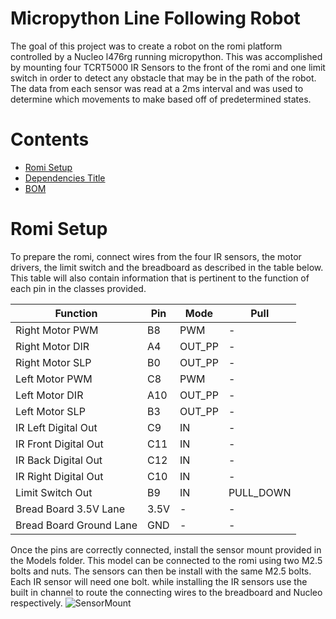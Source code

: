 

# Micropython Line Following Robot 
The goal of this project was to create a robot on the romi platform controlled by a Nucleo l476rg running micropython. This was accomplished by mounting four TCRT5000 IR Sensors to the front of the romi and one limit switch in order to detect any obstacle that may be in the path of the robot.  The data from each sensor was read at a 2ms interval and was used to determine which movements to make based off of predetermined states. 

# Contents
 - [Romi Setup](#romi-setup) 
 - [Dependencies Title](#dependencies-title) 
 - [BOM](#billofmaterials)

# Romi Setup
To prepare the romi, connect wires from the four IR sensors, the motor drivers, the limit switch and the breadboard as described in the table below. This table will also contain information that is pertinent to the function of each pin in the classes provided.

|Function|Pin |Mode|Pull|
|--|--|--|--
| Right Motor  PWM|B8|PWM|-|
| Right Motor  DIR|A4|OUT_PP|-|
| Right Motor  SLP|B0|OUT_PP|-| 
| Left Motor  PWM|C8|PWM|-|
| Left Motor  DIR|A10|OUT_PP|-| 
| Left Motor  SLP|B3|OUT_PP|-|  
| IR  Left Digital Out  |C9|IN|-|
| IR  Front Digital Out |C11|IN|-|
| IR  Back Digital Out |C12|IN|-
| IR  Right Digital Out |C10|IN|-|
| Limit Switch Out |B9|IN|PULL_DOWN|
| Bread Board 3.5V Lane | 3.5V |-|-|
| Bread Board Ground Lane |GND|-|-|

Once the pins are correctly connected, install the sensor mount provided in the Models folder. This model can be connected to the romi using two M2.5 bolts and nuts. The sensors can then be install with the same M2.5 bolts. Each IR sensor will need one bolt. while installing the IR sensors use the built in channel to route the connecting wires to the breadboard and Nucleo respectively. 
![SensorMount](https://i.ibb.co/YbMf36C/Sensor-Mount.png)









